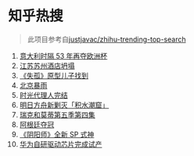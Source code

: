# 知乎热搜

> 此项目参考自[justjavac/zhihu-trending-top-search](https://github.com/justjavac/zhihu-trending-top-search/blob/main/utils.ts)

<!-- BEGIN -->
  <!-- 最后更新时间:Mon Jul 12 2021 18:12:17 GMT+0000 (Coordinated Universal Time) -->
  1. [意大利时隔 53 年再夺欧洲杯](https://www.zhihu.com/search?q=欧洲杯)
1. [江苏苏州酒店坍塌](https://www.zhihu.com/search?q=酒店坍塌)
1. [《失孤》原型儿子找到](https://www.zhihu.com/search?q=失孤)
1. [北京暴雨](https://www.zhihu.com/search?q=北京暴雨)
1. [时光代理人完结](https://www.zhihu.com/search?q=时光代理人)
1. [明日方舟新剿灭「积水潮窟」](https://www.zhihu.com/search?q=明日方舟)
1. [瑞克和莫蒂第五季第四集](https://www.zhihu.com/search?q=瑞克和莫蒂)
1. [阿根廷夺冠](https://www.zhihu.com/search?q=阿根廷赢了)
1. [《阴阳师》全新 SP 式神](https://www.zhihu.com/search?q=阴阳师)
1. [华为自研驱动芯片完成试产](https://www.zhihu.com/search?q=华为自研芯片)
  <!-- END -->